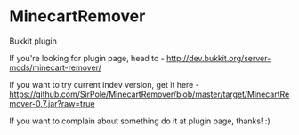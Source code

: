 MinecartRemover
===============
Bukkit plugin

If you're looking for plugin page, head to - http://dev.bukkit.org/server-mods/minecart-remover/

If you want to try current indev version, get it here - https://github.com/SirPole/MinecartRemover/blob/master/target/MinecartRemover-0.7.jar?raw=true

If you want to complain about something do it at plugin page, thanks! :)
